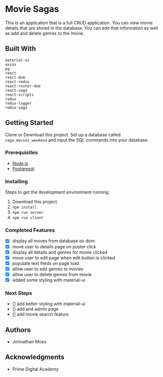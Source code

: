 # Movie Sagas

This is an application that is a full CRUD application. You can view movie details that are stored in the database. You can edit that information as well as add and delete genres to the movie.

## Built With

    material-ui
    axios
    pg
    react
    react-dom
    react-redux
    react-router-dom
    react-saga
    react-scripts
    redux
    redux-logger
    redux-saga

## Getting Started

Clone or Download this project. Set up a database called `saga_movies_weekend` and input the SQL commands into your database.

### Prerequisites

- [Node.js](https://nodejs.org/en/)
- [Postgresql](https://www.postgresql.org/)

### Installing

Steps to get the development environment running.

1. Download this project.
2. `npm install`
3. `npm run server`
4. `npm run client`

### Completed Features
- [x] display all moves from database on dom.
- [x] move user to details page on poster click
- [x] display all details and genres for movie clicked
- [x] move user to edit page when edit button is clicked
- [x] populate text fields on page load
- [x] allow user to add genres to movies
- [x] allow user to delete genres from movie
- [x] added some styling with material-ui

### Next Steps
- [] add better styling with material-ui
- [] add and admin page
- [] add movie search feature

## Authors

* Johnathan Moes

## Acknowledgments

* Prime Digital Academy